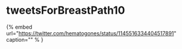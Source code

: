 # tweetsForBreastPath10

{% embed url="https://twitter.com/hematogones/status/1145516334404517891"  caption="" % }
